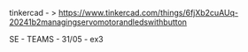 tinkercad - > https://www.tinkercad.com/things/6fjXb2cuAUq-20241b2managingservomotorandledswithbutton

SE - TEAMS - 31/05 - ex3
